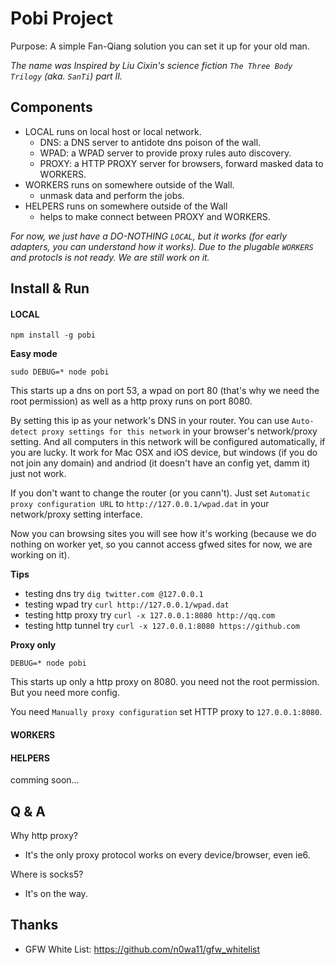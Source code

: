 Pobi Project
============

Purpose: A simple Fan-Qiang solution you can set it up for your old man.

_The name was Inspired by Liu Cixin's science fiction `The Three Body Trilogy` (aka. `SanTi`) part II._

Components
----------

* LOCAL runs on local host or local network.
    * DNS: a DNS server to antidote dns poison of the wall.
    * WPAD: a WPAD server to provide proxy rules auto discovery.
    * PROXY: a HTTP PROXY server for browsers, forward masked data to WORKERS.
* WORKERS runs on somewhere outside of the Wall.
    * unmask data and perform the jobs.
* HELPERS runs on somewhere outside of the Wall
    * helps to make connect between PROXY and WORKERS.

_For now, we just have a DO-NOTHING `LOCAL`, but it works (for early adapters, you can understand how it works). Due to the plugable `WORKERS` and protocls is not ready. We are still work on it._

Install & Run
-------------

#### LOCAL

`npm install -g pobi`

**Easy mode**

`sudo DEBUG=* node pobi`

This starts up a dns on port 53, a wpad on port 80 (that's why we need the root permission) as well as a http proxy runs on port 8080.

By setting this ip as your network's DNS in your router. You can use `Auto-detect proxy settings for this network` in your browser's network/proxy setting. And all computers in this network will be configured automatically, if you are lucky. It work for Mac OSX and iOS device, but windows (if you do not join any domain) and andriod (it doesn't have an config yet, damm it) just not work.

If you don't want to change the router (or you cann't). Just set `Automatic proxy configuration URL` to `http://127.0.0.1/wpad.dat` in your network/proxy setting interface.

Now you can browsing sites you will see how it's working (because we do nothing on worker yet, so you cannot access gfwed sites for now, we are working on it).

**Tips**

* testing dns try `dig twitter.com @127.0.0.1`
* testing wpad try `curl http://127.0.0.1/wpad.dat`
* testing http proxy try `curl -x 127.0.0.1:8080 http://qq.com`
* testing http tunnel try `curl -x 127.0.0.1:8080 https://github.com`

**Proxy only**

`DEBUG=* node pobi`

This starts up only a http proxy on 8080. you need not the root permission. But you need more config.

You need `Manually proxy configuration` set HTTP proxy to `127.0.0.1:8080`.

#### WORKERS
#### HELPERS

comming soon...

Q & A
-----

Why http proxy?

* It's the only proxy protocol works on every device/browser, even ie6.

Where is socks5?

* It's on the way.

Thanks
------

* GFW White List: https://github.com/n0wa11/gfw_whitelist

